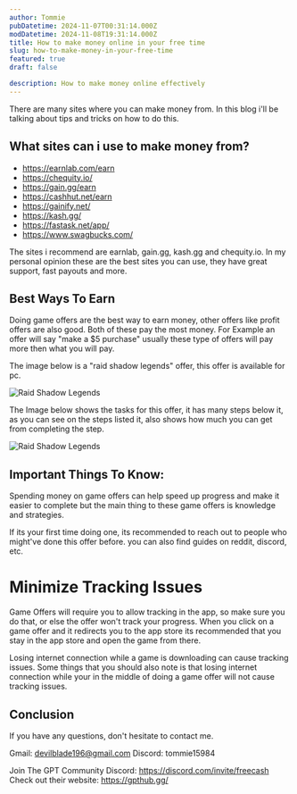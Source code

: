 ```yaml
---
author: Tommie
pubDatetime: 2024-11-07T00:31:14.000Z
modDatetime: 2024-11-08T19:31:14.000Z
title: How to make money online in your free time
slug: how-to-make-money-in-your-free-time
featured: true
draft: false

description: How to make money online effectively
---
```


There are many sites where you can make money from. In this blog i'll be talking about tips and tricks on how to do this. 

## What sites can i use to make money from?

- https://earnlab.com/earn
- https://chequity.io/
- https://gain.gg/earn
- https://cashhut.net/earn
- https://gainify.net/
- https://kash.gg/
- https://fastask.net/app/
- https://www.swagbucks.com/

The sites i recommend are earnlab, gain.gg, kash.gg and chequity.io.
In my personal opinion these are the best sites you can use, they have great support, fast payouts and more.

## Best Ways To Earn

Doing game offers are the best way to earn money, other offers like profit offers are also good. Both of these pay the most money. For Example an offer will say "make a $5 purchase" usually these type of offers will pay more then what you will pay. 

The image below is a "raid shadow legends" offer, this offer is available for pc.

![Raid Shadow Legends](@assets/images/raid1.PNG)

The Image below shows the tasks for this offer, it has many steps below it, as you can see on the steps listed it, also shows how much you can get from completing the step. 

![Raid Shadow Legends](@assets/images/raid2.png)

## Important Things To Know:

Spending money on game offers can help speed up progress and make it easier to complete but the main thing to these game offers is knowledge and strategies. 

If its your first time doing one, its recommended to reach out to people who might've done this offer before. you can also find guides on reddit, discord, etc.

# Minimize Tracking Issues 

Game Offers will require you to allow tracking in the app, so make sure you do that, or else the offer won't track your progress. When you click on a game offer and it redirects you to the app store its recommended that you stay in the app store and open the game from there.

Losing internet connection while a game is downloading can cause tracking issues. Some things that you should also note is that losing internet connection while your in the middle of doing a game offer will not cause tracking issues. 

## Conclusion

If you have any questions, don't hesitate to contact me. 

Gmail: devilblade196@gmail.com
Discord: tommie15984

Join The GPT Community Discord: https://discord.com/invite/freecash
Check out their website: https://gpthub.gg/